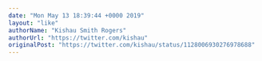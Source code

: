 ```yaml
---
date: "Mon May 13 18:39:44 +0000 2019"
layout: "like"
authorName: "Kishau Smith Rogers"
authorUrl: "https://twitter.com/kishau"
originalPost: "https://twitter.com/kishau/status/1128006930276978688"
---
```

